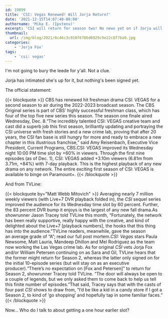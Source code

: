 ```yaml
---
id: 19099
title: 'CSI: Vegas Renewed! Will Jorja Return?'
date: '2021-12-15T14:07:40-08:00'
authorname: 'Mika E. (Ipstenu)'
excerpt: 'CSI will return for season two! No news yet on if Jorja will.'
thumbnail:
  url: /img/blog/2021/0c46c3c918f6786d6929c9e22c8f7ba0.jpg
categories:
    - 'Jorja Fox'
tags:
    - 'csi: vegas'
---
```


I'm not going to bury the leede for y'all. Not a clue.

Jorja has intimated she's up for it, but nothing's been signed yet.

The official statement:

{{< blockquote >}}
CBS has renewed hit freshman drama CSI: VEGAS for a second season to air during the 2022-2023 broadcast season. The CBS Original series is part of CBS’ highly successful freshman class, which has four of the top five new series this season. The season one finale aired Wednesday, Dec. 8.“The incredibly talented CSI: VEGAS creative team and cast did a superb job this first season, brilliantly updating and portraying the CSI universe with fresh stories and a new crime lab, proving that after 20 years, the CSI fan base is still hungry for more and ready to embrace a new chapter in this illustrious franchise,” said Amy Reisenbach, Executive Vice President, Current Programs, CBS.CSI: VEGAS improved its Wednesday night 10:00 PM time slot by +60% in viewers. Through the first nine episodes (as of Dec. 1), CSI: VEGAS added +3.10m viewers (6.81m from 3.71m, +84%) with 7-day playback. This is the highest playback of any new drama on any network. The entire exciting first season of CSI: VEGAS is available to binge on Paramount+.
{{< /blockquote >}}

And from TVLine:

{{< blockquote by="Matt Webb Mitovich" >}}
Averaging nearly 7 million weekly viewers (with Live+7 DVR playback folded in), the _CSI_ sequel series improved the audience for its Wednesday time slot by 60 percent. Further, the 83 percent DVR bump it enjoys is the largest of any new fall drama.As showrunner Jason Tracey told TVLine this month, “Fortunately, the network has been really supportive, really happy with the creative, and kind of delighted about the Live+7 [playback numbers], the hooks that this thing has into the audience.”TVLine readers, meanwhile, gave the season an average grade of “A”; read our full post mortem._CSI: Vegas_ stars Paula Newsome, Matt Lauria, Mandeep Dhillon and Mel Rodriguez as the team now working the Las Vegas crime lab. As for original _CSI_ vets Jorja Fox and/or William Petersen continuing on as Sara and Gil, TVLine hears that the former might return for Season 2, whereas the latter only signed on for the initial 10-episode series (but will stay on as an executive producer).“There’s no expectation on [Fox and Petersen]” to return for Season 2, showrunner Tracey told TVLine. “The door will always be open to a couple of legends, but we only asked them to come back to help us tell this finite number of episodes.”That said, Tracey says that with the casts of four past _CSI_ shows to draw from, “I’d be like a kid in a candy store if I got a Season 2, to kind of ‘go shopping’ and hopefully tap in some familiar faces.”
{{< /blockquote >}}

Now... Who do I talk to about getting a one hour earlier slot?
